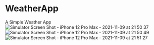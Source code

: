 # WeatherApp
A Simple Weather App 
![Simulator Screen Shot - iPhone 12 Pro Max - 2021-11-09 at 21 50 37](https://user-images.githubusercontent.com/73575643/140964591-c4382dc4-bd5a-4a91-ad86-2bfaf3b5e5e0.jpg)
![Simulator Screen Shot - iPhone 12 Pro Max - 2021-11-09 at 21 50 49](https://user-images.githubusercontent.com/73575643/140964625-e65912bd-4964-439a-8ea0-0c3009ef4726.jpg)
![Simulator Screen Shot - iPhone 12 Pro Max - 2021-11-09 at 21 51 27](https://user-images.githubusercontent.com/73575643/140964646-1e5f0f88-ca66-423b-bfb7-fc7bbd57f99e.jpg)

